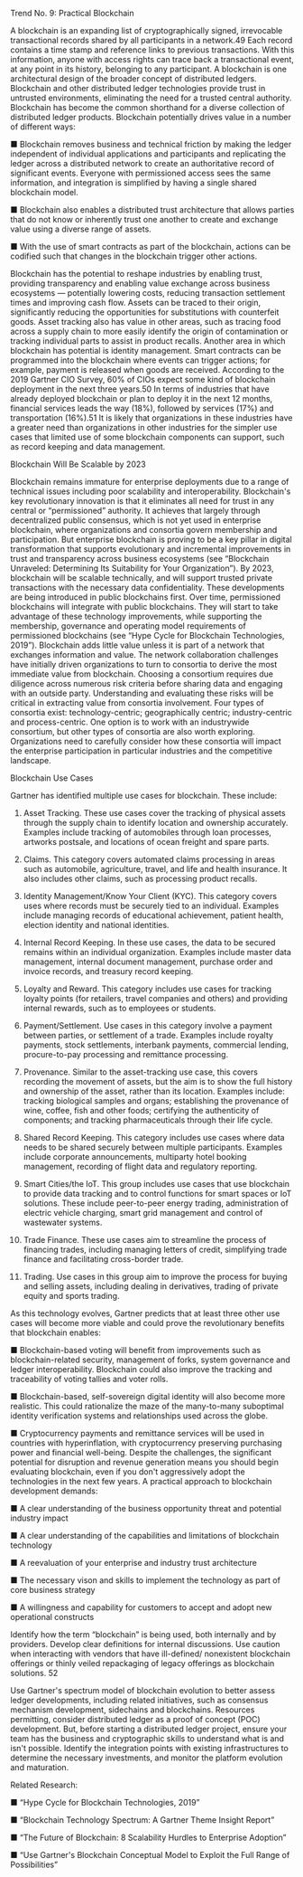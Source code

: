 Trend No. 9: Practical Blockchain

A blockchain is an expanding list of cryptographically signed, irrevocable transactional records shared by all participants in a network.49 Each record contains a time stamp and reference links to previous transactions. With this information, anyone with access rights can trace back a transactional event, at any point in its history, belonging to any participant. A blockchain is one architectural design of the broader concept of distributed ledgers. Blockchain and other distributed ledger technologies provide trust in untrusted environments, eliminating the need for a trusted central authority. Blockchain has become the common shorthand for a diverse collection of distributed ledger products.
Blockchain potentially drives value in a number of different ways:

■ Blockchain removes business and technical friction by making the ledger independent of individual applications and participants and replicating the ledger across a distributed network to create an authoritative record of significant events. Everyone with permissioned access sees the same information, and integration is simplified by having a single shared blockchain model.

■ Blockchain also enables a distributed trust architecture that allows parties that do not know or inherently trust one another to create and exchange value using a diverse range of assets.

■ With the use of smart contracts as part of the blockchain, actions can be codified such that changes in the blockchain trigger other actions.

Blockchain has the potential to reshape industries by enabling trust, providing transparency and enabling value exchange across business ecosystems — potentially lowering costs, reducing transaction settlement times and improving cash flow. Assets can be traced to their origin, significantly reducing the opportunities for substitutions with counterfeit goods. Asset tracking also has value in other areas, such as tracing food across a supply chain to more easily identify the origin of contamination or tracking individual parts to assist in product recalls. Another area in which blockchain has potential is identity management. Smart contracts can be programmed into the blockchain where events can trigger actions; for example, payment is released when goods are received.
According to the 2019 Gartner CIO Survey, 60% of CIOs expect some kind of blockchain deployment in the next three years.50 In terms of industries that have already deployed blockchain or plan to deploy it in the next 12 months, financial services leads the way (18%), followed by services (17%) and transportation (16%).51 It is likely that organizations in these industries have a greater need than organizations in other industries for the simpler use cases that limited use of some blockchain components can support, such as record keeping and data management.

Blockchain Will Be Scalable by 2023

Blockchain remains immature for enterprise deployments due to a range of technical issues including poor scalability and interoperability. Blockchain's key revolutionary innovation is that it eliminates all need for trust in any central or “permissioned” authority. It achieves that largely through decentralized public consensus, which is not yet used in enterprise blockchain, where organizations and consortia govern membership and participation. But enterprise blockchain is proving to be a key pillar in digital transformation that supports evolutionary and incremental improvements in trust and transparency across business ecosystems (see “Blockchain Unraveled: Determining Its Suitability for Your Organization”).
By 2023, blockchain will be scalable technically, and will support trusted private transactions with the necessary data confidentiality. These developments are being introduced in public blockchains first. Over time, permissioned blockchains will integrate with public blockchains. They will start to take advantage of these technology improvements, while supporting the membership, governance and operating model requirements of permissioned blockchains (see “Hype Cycle for Blockchain Technologies, 2019”).
Blockchain adds little value unless it is part of a network that exchanges information and value. The network collaboration challenges have initially driven organizations to turn to consortia to derive the most immediate value from blockchain. Choosing a consortium requires due diligence across numerous risk criteria before sharing data and engaging with an outside party. Understanding and evaluating these risks will be critical in extracting value from consortia involvement. Four types of consortia exist: technology-centric; geographically centric; industry-centric and process-centric. One option is to work with an industrywide consortium, but other types of consortia are also worth exploring. Organizations need to carefully consider how these consortia will impact the enterprise participation in particular industries and the competitive landscape.

Blockchain Use Cases

Gartner has identified multiple use cases for blockchain. These include:

1.	Asset Tracking. These use cases cover the tracking of physical assets through the supply chain to identify location and ownership accurately. Examples include tracking of automobiles through loan processes, artworks postsale, and locations of ocean freight and spare parts.

2.	Claims. This category covers automated claims processing in areas such as automobile, agriculture, travel, and life and health insurance. It also includes other claims, such as processing product recalls.

3.	Identity Management/Know Your Client (KYC). This category covers uses where records must be securely tied to an individual. Examples include managing records of educational achievement, patient health, election identity and national identities.

4.	Internal Record Keeping. In these use cases, the data to be secured remains within an individual organization. Examples include master data management, internal document management, purchase order and invoice records, and treasury record keeping.

5.	Loyalty and Reward. This category includes use cases for tracking loyalty points (for retailers, travel companies and others) and providing internal rewards, such as to employees or students.

6.	Payment/Settlement. Use cases in this category involve a payment between parties, or settlement of a trade. Examples include royalty payments, stock settlements, interbank payments, commercial lending, procure-to-pay processing and remittance processing.

7.	Provenance. Similar to the asset-tracking use case, this covers recording the movement of assets, but the aim is to show the full history and ownership of the asset, rather than its location. Examples include: tracking biological samples and organs; establishing the provenance of wine, coffee, fish and other foods; certifying the authenticity of components; and tracking pharmaceuticals through their life cycle.

8.	Shared Record Keeping. This category includes use cases where data needs to be shared securely between multiple participants. Examples include corporate announcements, multiparty hotel booking management, recording of flight data and regulatory reporting.

9.	Smart Cities/the IoT. This group includes use cases that use blockchain to provide data tracking and to control functions for smart spaces or IoT solutions. These include peer-to-peer energy trading, administration of electric vehicle charging, smart grid management and control of wastewater systems.

10.	Trade Finance. These use cases aim to streamline the process of financing trades, including managing letters of credit, simplifying trade finance and facilitating cross-border trade.

11.	Trading. Use cases in this group aim to improve the process for buying and selling assets, including dealing in derivatives, trading of private equity and sports trading.

As this technology evolves, Gartner predicts that at least three other use cases will become more viable and could prove the revolutionary benefits that blockchain enables:

■ Blockchain-based voting will benefit from improvements such as blockchain-related security, management of forks, system governance and ledger interoperability. Blockchain could also improve the tracking and traceability of voting tallies and voter rolls.

■ Blockchain-based, self-sovereign digital identity will also become more realistic. This could rationalize the maze of the many-to-many suboptimal identity verification systems and relationships used across the globe.

■ Cryptocurrency payments and remittance services will be used in countries with hyperinflation, with cryptocurrency preserving purchasing power and financial well-being.
Despite the challenges, the significant potential for disruption and revenue generation means you should begin evaluating blockchain, even if you don't aggressively adopt the technologies in the next few years. A practical approach to blockchain development demands:

■ A clear understanding of the business opportunity threat and potential industry impact

■ A clear understanding of the capabilities and limitations of blockchain technology

■ A reevaluation of your enterprise and industry trust architecture

■ The necessary vison and skills to implement the technology as part of core business strategy

■ A willingness and capability for customers to accept and adopt new operational constructs

Identify how the term “blockchain” is being used, both internally and by providers. Develop clear definitions for internal discussions. Use caution when interacting with vendors that have ill-defined/ nonexistent blockchain offerings or thinly veiled repackaging of legacy offerings as blockchain solutions.
52

Use Gartner's spectrum model of blockchain evolution to better assess ledger developments, including related initiatives, such as consensus mechanism development, sidechains and blockchains. Resources permitting, consider distributed ledger as a proof of concept (POC) development. But, before starting a distributed ledger project, ensure your team has the business and cryptographic skills to understand what is and isn't possible. Identify the integration points with existing infrastructures to determine the necessary investments, and monitor the platform evolution and maturation.

Related Research:

■ “Hype Cycle for Blockchain Technologies, 2019”

■ “Blockchain Technology Spectrum: A Gartner Theme Insight Report”

■ “The Future of Blockchain: 8 Scalability Hurdles to Enterprise Adoption”

■ “Use Gartner's Blockchain Conceptual Model to Exploit the Full Range of Possibilities”

